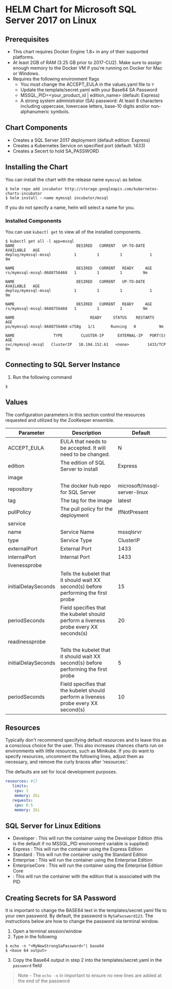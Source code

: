 # HELM Chart for Microsoft SQL Server 2017 on Linux

## Prerequisites
 * This chart requires Docker Engine 1.8+ in any of their supported platforms.
 * At least 2GB of RAM (3.25 GB prior to 2017-CU2). Make sure to assign enough memory to the Docker VM if you're running on Docker for Mac or Windows.
 * Requires the following environment flags
   - You must change the ACCEPT_EULA in the values.yaml file to `Y`
   - Update the template/secret.yaml with your Base64 SA Password
   - MSSQL_PID=<your_product_id | edition_name> (default: Express)
   - A strong system administrator (SA) password: At least 8 characters including uppercase, lowercase letters, base-10 digits and/or non-alphanumeric symbols.

## Chart Components
 * Creates a SQL Server 2017 deployment (default edition: Express)
 * Creates a Kubernetes Service on specified port (default: 1433)
 * Creates a Secert to hold SA_PASSWORD

 ## Installing the Chart
You can install the chart with the release name `mymssql` as below.

```console
$ helm repo add incubator http://storage.googleapis.com/kubernetes-charts-incubator
$ helm install --name mymssql incubator/mssql
```

If you do not specify a name, helm will select a name for you.

### Installed Components
You can use `kubectl get` to view all of the installed components.

```console{%raw}
$ kubectl get all -l app=mssql
NAME                           DESIRED   CURRENT   UP-TO-DATE   AVAILABLE   AGE
deploy/mymssql-mssql          1         1         1            1           9m

NAME                           DESIRED   CURRENT   READY     AGE
rs/mymssql-mssql-8688756468   1         1         1         9m

NAME                           DESIRED   CURRENT   UP-TO-DATE   AVAILABLE   AGE
deploy/mymssql-mssql          1         1         1            1           9m

NAME                           DESIRED   CURRENT   READY     AGE
rs/mymssql-mssql-8688756468   1         1         1         9m

NAME                                 READY     STATUS    RESTARTS   AGE
po/mymssql-mssql-8688756468-x758g   1/1       Running   0          9m

NAME                 TYPE        CLUSTER-IP      EXTERNAL-IP   PORT(S)    AGE
svc/mymssql-mssql   ClusterIP   10.104.152.61   <none>        1433/TCP   9m

```

## Connecting to SQL Server Instance
1.  Run the following command
```console
$ 
```

## Values
The configuration parameters in this section control the resources requested and utilized by the ZooKeeper ensemble.

| Parameter | Description | Default |
| --------- | ----------- | ------- |
| ACCEPT_EULA | EULA that needs to be accepted.  It will need to be changed. | N |
| edition | The edition of SQL Server to install | Express |
| image | |  |
| repository | The docker hub repo for SQL Server | microsoft/mssql-server-linux |
| tag | The tag for the image | latest |
| pullPolicy | The pull policy for the deployment | IfNotPresent |
| service | | |
| name | Service Name | mssqlsrvr |
| type | Service Type | ClusterIP |
| externalPort | External Port | 1433 |
| internalPort | Internal Port | 1433 |
| livenessprobe | | |
| initialDelaySeconds | Tells the kubelet that it should wait XX second(s) before performing the first probe | 15 |
| periodSeconds | Field specifies that the kubelet should perform a liveness probe every XX seconds(s) | 20 |
| readinessprobe | | |
| initialDelaySeconds | Tells the kubelet that it should wait XX second(s) before performing the first probe | 5 |
| periodSeconds | Field specifies that the kubelet should perform a liveness probe every XX second(s) | 10 | 

## Resources
Typically don't recommend specifying default resources and to leave this as a conscious
choice for the user. This also increases chances charts run on environments with little
resources, such as Minikube. If you do want to specify resources, uncomment the following
lines, adjust them as necessary, and remove the curly braces after 'resources:'.

The defaults are set for local development purposes.
```yaml
resources: #{}
   limits:
    cpu: 1
    memory: 2Gi
   requests:
    cpu: 0.5
    memory: 2Gi
```
## SQL Server for Linux Editions
 * Developer : This will run the container using the Developer Edition (this is the default if no MSSQL_PID environment variable is supplied)
 * Express : This will run the container using the Express Edition
 * Standard : This will run the container using the Standard Edition
 * Enterprise : This will run the container using the Enterprise Edition
 * EnterpriseCore : This will run the container using the Enterprise Edition Core
 * <valid product id> : This will run the container with the edition that is associated with the PID

## Creating Secrets for SA Password
It is important to change the BASE64 text in the templates/secret.yaml file to your own password.  By default, the password is `MySaPassword123`.  The instructions below are how to change the password via terminal window.
1.  Open a terminal session/window
2.  Type in the following
```console
$ echo -n "<MyNewStrongSaPassword>"| base64
$ <base 64 output>
```
3.  Copy the Base64 output in step 2 into the templates/secret.yaml in the `password` field
> Note - The `echo -n` in important to ensure no new lines are added at the end of the password